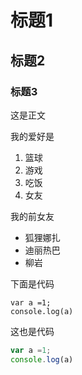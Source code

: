# 标题1

## 标题2

### 标题3

这是正文

我的爱好是

1. 篮球
2. 游戏
3. 吃饭
4. 女友

我的前女友

* 狐狸娜扎
* 迪丽热巴
* 柳岩
 
下面是代码

    var a =1;
    console.log(a)
    
 这也是代码
 
``` javascript
var a =1;
console.log(a)
```

